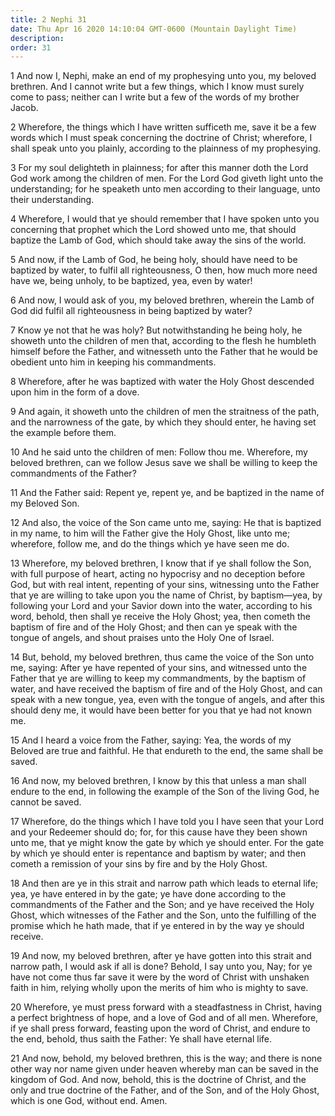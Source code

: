 ```yaml
---
title: 2 Nephi 31
date: Thu Apr 16 2020 14:10:04 GMT-0600 (Mountain Daylight Time)
description: 
order: 31
---
```


<p>
  1 And now I, Nephi, make an end of my prophesying unto you, my beloved
  brethren. And I cannot write but a few things, which I know must surely come
  to pass; neither can I write but a few of the words of my brother Jacob.
</p>
<p>
  2 Wherefore, the things which I have written sufficeth me, save it be a few
  words which I must speak concerning the doctrine of Christ; wherefore, I shall
  speak unto you plainly, according to the plainness of my prophesying.
</p>
<p>
  3 For my soul delighteth in plainness; for after this manner doth the Lord God
  work among the children of men. For the Lord God giveth light unto the
  understanding; for he speaketh unto men according to their language, unto
  their understanding.
</p>
<p>
  4 Wherefore, I would that ye should remember that I have spoken unto you
  concerning that prophet which the Lord showed unto me, that should baptize the
  Lamb of God, which should take away the sins of the world.
</p>
<p>
  5 And now, if the Lamb of God, he being holy, should have need to be baptized
  by water, to fulfil all righteousness, O then, how much more need have we,
  being unholy, to be baptized, yea, even by water!
</p>
<p>
  6 And now, I would ask of you, my beloved brethren, wherein the Lamb of God
  did fulfil all righteousness in being baptized by water?
</p>
<p>
  7 Know ye not that he was holy? But notwithstanding he being holy, he showeth
  unto the children of men that, according to the flesh he humbleth himself
  before the Father, and witnesseth unto the Father that he would be obedient
  unto him in keeping his commandments.
</p>
<p>
  8 Wherefore, after he was baptized with water the Holy Ghost descended upon
  him in the form of a dove.
</p>
<p>
  9 And again, it showeth unto the children of men the straitness of the path,
  and the narrowness of the gate, by which they should enter, he having set the
  example before them.
</p>
<p>
  10 And he said unto the children of men: Follow thou me. Wherefore, my beloved
  brethren, can we follow Jesus save we shall be willing to keep the
  commandments of the Father?
</p>
<p>
  11 And the Father said: Repent ye, repent ye, and be baptized in the name of
  my Beloved Son.
</p>
<p>
  12 And also, the voice of the Son came unto me, saying: He that is baptized in
  my name, to him will the Father give the Holy Ghost, like unto me; wherefore,
  follow me, and do the things which ye have seen me do.
</p>
<p>
  13 Wherefore, my beloved brethren, I know that if ye shall follow the Son,
  with full purpose of heart, acting no hypocrisy and no deception before God,
  but with real intent, repenting of your sins, witnessing unto the Father that
  ye are willing to take upon you the name of Christ, by baptism&#x2014;yea, by
  following your Lord and your Savior down into the water, according to his
  word, behold, then shall ye receive the Holy Ghost; yea, then cometh the
  baptism of fire and of the Holy Ghost; and then can ye speak with the tongue
  of angels, and shout praises unto the Holy One of Israel.
</p>
<p>
  14 But, behold, my beloved brethren, thus came the voice of the Son unto me,
  saying: After ye have repented of your sins, and witnessed unto the Father
  that ye are willing to keep my commandments, by the baptism of water, and have
  received the baptism of fire and of the Holy Ghost, and can speak with a new
  tongue, yea, even with the tongue of angels, and after this should deny me, it
  would have been better for you that ye had not known me.
</p>
<p>
  15 And I heard a voice from the Father, saying: Yea, the words of my Beloved
  are true and faithful. He that endureth to the end, the same shall be saved.
</p>
<p>
  16 And now, my beloved brethren, I know by this that unless a man shall endure
  to the end, in following the example of the Son of the living God, he cannot
  be saved.
</p>
<p>
  17 Wherefore, do the things which I have told you I have seen that your Lord
  and your Redeemer should do; for, for this cause have they been shown unto me,
  that ye might know the gate by which ye should enter. For the gate by which ye
  should enter is repentance and baptism by water; and then cometh a remission
  of your sins by fire and by the Holy Ghost.
</p>
<p>
  18 And then are ye in this strait and narrow path which leads to eternal life;
  yea, ye have entered in by the gate; ye have done according to the
  commandments of the Father and the Son; and ye have received the Holy Ghost,
  which witnesses of the Father and the Son, unto the fulfilling of the promise
  which he hath made, that if ye entered in by the way ye should receive.
</p>
<p>
  19 And now, my beloved brethren, after ye have gotten into this strait and
  narrow path, I would ask if all is done? Behold, I say unto you, Nay; for ye
  have not come thus far save it were by the word of Christ with unshaken faith
  in him, relying wholly upon the merits of him who is mighty to save.
</p>
<p>
  20 Wherefore, ye must press forward with a steadfastness in Christ, having a
  perfect brightness of hope, and a love of God and of all men. Wherefore, if ye
  shall press forward, feasting upon the word of Christ, and endure to the end,
  behold, thus saith the Father: Ye shall have eternal life.
</p>
<p>
  21 And now, behold, my beloved brethren, this is the way; and there is none
  other way nor name given under heaven whereby man can be saved in the kingdom
  of God. And now, behold, this is the doctrine of Christ, and the only and true
  doctrine of the Father, and of the Son, and of the Holy Ghost, which is one
  God, without end. Amen.
</p>
